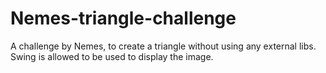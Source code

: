 # Nemes-triangle-challenge
A challenge by Nemes, to create a triangle without using any external libs.
Swing is allowed to be used to display the image.
